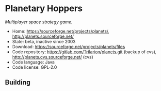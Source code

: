 # Planetary Hoppers

_Multiplayer space strategy game._

- Home: https://sourceforge.net/projects/planets/, http://planets.sourceforge.net/
- State: beta, inactive since 2003
- Download: https://sourceforge.net/projects/planets/files
- Code repository: https://gitlab.com/Trilarion/planets.git (backup of cvs), http://planets.cvs.sourceforge.net/ (cvs)
- Code language: Java
- Code license: GPL-2.0

## Building

